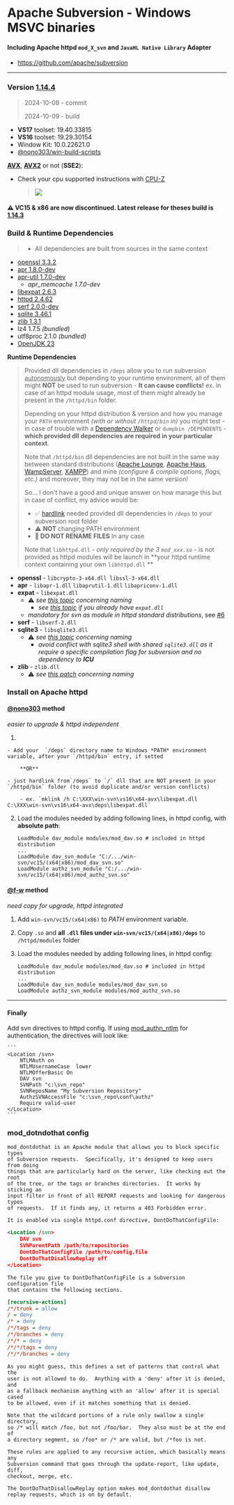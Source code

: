 # Apache Subversion - Windows MSVC binaries #
#### Including Apache httpd `mod_X_svn` and `JavaHL Native Library` Adapter   
 - https://github.com/apache/subversion

----
### Version [1.14.4](https://github.com/apache/subversion/tree/1.14.4)
> 2024-10-08 - commit
>
> 2024-10-09 - build
- **VS17** toolset: 19.40.33815
- **VS16** toolset: 19.29.30154
- Window Kit: 10.0.22621.0
- [@nono303/win-build-scripts](https://github.com/nono303/win-build-scripts)

**[AVX](https://msdn.microsoft.com/fr-fr/library/jj620901.aspx)**, **[AVX2](https://msdn.microsoft.com/fr-fr/library/jj620901.aspx)** or not (**SSE2**): 
   - Check your cpu supported instructions with [CPU-Z](https://www.cpuid.com/softwares/cpu-z.html)
     > ![](./avx.png)

#### :warning: VC15 & x86 are now discontinued. Latest release for theses build is [1.14.3](https://github.com/nono303/win-svn/tree/1.14.3)

### Build  & Runtime Dependencies

> * All dependencies are built from sources in the same context

 - [openssl 3.3.2](https://github.com/openssl/openssl/tree/openssl-3.3.2) 
 - [apr 1.8.0-dev](https://github.com/apache/apr)
 - [apr-util 1.7.0-dev](https://github.com/apache/apr-util)
    - *apr_memcache 1.7.0-dev*
 - [libexpat 2.6.3](https://github.com/libexpat/libexpat/tree/R_2_6_3)
 - [httpd 2.4.62](https://github.com/apache/httpd/tree/2.4.62) 
 - [serf 2.0.0-dev](https://github.com/apache/serf/commit/73f26fab7baca09c5257ac1da725589a639a44de)
 - [sqlite 3.46.1](https://github.com/rhuijben/sqlite-amalgamation/tree/3.46.1)
 - [zlib 1.3.1](https://github.com/madler/zlib/tree/v1.3.1)
 - lz4 1.7.5 *(bundled)*
 - utf8proc 2.1.0 *(bundled)*
 - [OpenJDK 23](https://jdk.java.net/23/)

**Runtime Dependencies**

> Provided dll dependencies in `/deps` allow you to run subversion <u>autonomously</u> but depending to your runtime environment, all of them might **NOT** be used to run subversion - **It can cause conflicts!**
> ex. in case of an httpd module usage, most of them might already be present in the `/httpd/bin` folder.
>
> Depending on your httpd distribution & version and how you manage your `PATH` environment _(with or without `/httpd/bin` in)_ you might test - in case of trouble with a [Dependency Walker](https://github.com/lucasg/Dependencies) or `dumpbin /DEPENDENTS` - **which provided dll dependencies are required in your particular context**.
>
> Note that `/httpd/bin` dll dependencies are not built in the same way between standard distributions ([Apache Lounge](https://www.apachelounge.com/), [Apache Haus](https://www.apachehaus.com/), [WampServer](https://www.wampserver.com/), [XAMPP](https://www.apachefriends.org/download.html)) and mine _(configure & compile options, flags, etc.)_ and moreover, they may not be in the same version!
>
> So... I don't have a good and unique answer on how manage this but in case of conflict, my advice would be:
>
> - :white_check_mark: [hardlink](https://docs.microsoft.com/en-us/windows/win32/fileio/hard-links-and-junctions) needed provided dll dependencies  in `/deps` to your subversion root folder
> - :warning: **NOT** changing PATH environment 
> - **:no_entry_sign: DO NOT RENAME FILES** In any case
> 
> Note that `libhttpd.dll`  - _only required by the 3 `mod_xxx.so`_ - is not provided as httpd modules will be launch in **your httpd runtime context containing your own `libhttpd.dll` **

- **openssl** - `libcrypto-3-x64.dll libssl-3-x64.dll`
- **apr** - `libapr-1.dll`  `libaprutil-1.dll` `libapriconv-1.dll`
- **expat** - `libexpat.dll`
  - :warning: _see [this topic](https://www.apachelounge.com/viewtopic.php?p=38610#38610) concerning naming_
    - *see [this topic](https://www.apachelounge.com/viewtopic.php?p=38610#38610)  if you already have `expat.dll`*
  - *mandatory for svn as module in httpd standard distributions*, see [#6](https://github.com/nono303/win-svn/issues/6#issuecomment-677525851)
- **serf** - `libserf-2.dll`
- **sqlite3** - `libsqlite3.dll`
  - :warning: _see [this topic](https://github.com/nono303/win-build-scripts/issues/2#issuecomment-1855537078) concerning naming_
    - _avoid conflict with sqlite3 shell with shared `sqlite3.dll` as it require a specific compilation flag for subversion and no dependency to **ICU**_
- **zlib** - `zlib.dll`
  - :warning: _see [this patch](https://github.com/winlibs/zlib/blob/master/winlibs.patch) concerning naming_

### Install on Apache httpd  
#### [@nono303](https://github.com/nono303) method  
*easier to upgrade & httpd independent*

1. 

    - Add your  `/deps` directory name to Windows *PATH* environment variable, after your `/httpd/bin` entry, if setted 

        **OR** 

    - just hardlink from`/deps` to `/` dll that are NOT present in your `/httpd/bin` folder (to avoid duplicate and/or version conflicts) 

        - ex. `mklink /h C:\XXX\win-svn\vs16\x64-avx\libexpat.dll C:\XXX\win-svn\vs16\x64-avx\deps\libexpat.dll`

2. Load the modules needed by adding following lines, in httpd config, with **absolute path**:

    ```
    LoadModule dav_module modules/mod_dav.so # included in httpd distribution
    ...
    LoadModule dav_svn_module "C:/.../win-svn/vc15/(x64|x86)/mod_dav_svn.so"
    LoadModule authz_svn_module "C:/.../win-svn/vc15/(x64|x86)/mod_authz_svn.so"
    ```

#### [@f-w](https://github.com/f-w]) method
*need copy for upgrade, httpd integrated*
1. Add `win-svn/vc15/(x64|x86)` to *PATH* environment variable.
2. Copy `.so` and **all `.dll` files under `win-svn/vc15/(x64|x86)/deps`** to `/httpd/modules` folder
3. Load the modules needed by adding following lines, in httpd config:

    ```
    LoadModule dav_module modules/mod_dav.so # included in httpd distribution
    ...
    LoadModule dav_svn_module modules/mod_dav_svn.so
    LoadModule authz_svn_module modules/mod_authz_svn.so
    ```

----
#### Finally 
Add svn directives to httpd config. 
If using [mod_authn_ntlm](https://github.com/TQsoft-GmbH/mod_authn_ntlm) for authentication, the directives will look like:

    ```
    <Location /svn>
        NTLMAuth on
        NTLMUsernameCase  lower
        NTLMOfferBasic On
        DAV svn
        SVNPath "c:\svn_repo"
        SVNReposName "My Subversion Repository"
        AuthzSVNAccessFile "c:\svn_repo\conf\authz"
        Require valid-user
    </Location>
    ```

### mod_dotndothat config
	mod_dontdothat is an Apache module that allows you to block specific types
	of Subversion requests.  Specifically, it's designed to keep users from doing
	things that are particularly hard on the server, like checking out the root
	of the tree, or the tags or branches directories.  It works by sticking an
	input filter in front of all REPORT requests and looking for dangerous types
	of requests.  If it finds any, it returns a 403 Forbidden error.
	
	It is enabled via single httpd.conf directive, DontDoThatConfigFile:
```xml
<Location /svn>
	DAV svn
	SVNParentPath /path/to/repositories
	DontDoThatConfigFile /path/to/config.file
	DontDoThatDisallowReplay off
</Location>
```
	The file you give to DontDoThatConfigFile is a Subversion configuration file
	that contains the following sections.

```ini
[recursive-actions]
/*/trunk = allow
/ = deny
/* = deny
/*/tags = deny
/*/branches = deny
/*/* = deny
/*/*/tags = deny
/*/*/branches = deny
```
	As you might guess, this defines a set of patterns that control what the
	user is not allowed to do.  Anything with a 'deny' after it is denied, and
	as a fallback mechanism anything with an 'allow' after it is special cased
	to be allowed, even if it matches something that is denied.
	
	Note that the wildcard portions of a rule only swallow a single directory,
	so /* will match /foo, but not /foo/bar.  They also must be at the end of
	a directory segment, so /foo* or /* are valid, but /*foo is not.
	
	These rules are applied to any recursive action, which basically means any
	Subversion command that goes through the update-report, like update, diff,
	checkout, merge, etc.
	
	The DontDoThatDisallowReplay option makes mod_dontdothat disallow
	replay requests, which is on by default.